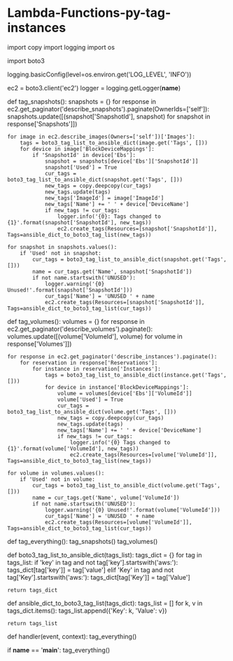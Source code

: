 # Lambda-Functions-py-tag-instances
import copy
import logging
import os

import boto3

logging.basicConfig(level=os.environ.get('LOG_LEVEL', 'INFO'))

ec2 = boto3.client('ec2')
logger = logging.getLogger(__name__)


def tag_snapshots():
    snapshots = {}
    for response in ec2.get_paginator('describe_snapshots').paginate(OwnerIds=['self']):
        snapshots.update([(snapshot['SnapshotId'], snapshot) for snapshot in response['Snapshots']])

    for image in ec2.describe_images(Owners=['self'])['Images']:
        tags = boto3_tag_list_to_ansible_dict(image.get('Tags', []))
        for device in image['BlockDeviceMappings']:
            if 'SnapshotId' in device['Ebs']:
                snapshot = snapshots[device['Ebs']['SnapshotId']]
                snapshot['Used'] = True
                cur_tags = boto3_tag_list_to_ansible_dict(snapshot.get('Tags', []))
                new_tags = copy.deepcopy(cur_tags)
                new_tags.update(tags)
                new_tags['ImageId'] = image['ImageId']
                new_tags['Name'] += ' ' + device['DeviceName']
                if new_tags != cur_tags:
                    logger.info('{0}: Tags changed to {1}'.format(snapshot['SnapshotId'], new_tags))
                    ec2.create_tags(Resources=[snapshot['SnapshotId']], Tags=ansible_dict_to_boto3_tag_list(new_tags))

    for snapshot in snapshots.values():
        if 'Used' not in snapshot:
            cur_tags = boto3_tag_list_to_ansible_dict(snapshot.get('Tags', []))
            name = cur_tags.get('Name', snapshot['SnapshotId'])
            if not name.startswith('UNUSED'):
                logger.warning('{0} Unused!'.format(snapshot['SnapshotId']))
                cur_tags['Name'] = 'UNUSED ' + name
                ec2.create_tags(Resources=[snapshot['SnapshotId']], Tags=ansible_dict_to_boto3_tag_list(cur_tags))


def tag_volumes():
    volumes = {}
    for response in ec2.get_paginator('describe_volumes').paginate():
        volumes.update([(volume['VolumeId'], volume) for volume in response['Volumes']])

    for response in ec2.get_paginator('describe_instances').paginate():
        for reservation in response['Reservations']:
            for instance in reservation['Instances']:
                tags = boto3_tag_list_to_ansible_dict(instance.get('Tags', []))
                for device in instance['BlockDeviceMappings']:
                    volume = volumes[device['Ebs']['VolumeId']]
                    volume['Used'] = True
                    cur_tags = boto3_tag_list_to_ansible_dict(volume.get('Tags', []))
                    new_tags = copy.deepcopy(cur_tags)
                    new_tags.update(tags)
                    new_tags['Name'] += ' ' + device['DeviceName']
                    if new_tags != cur_tags:
                        logger.info('{0} Tags changed to {1}'.format(volume['VolumeId'], new_tags))
                        ec2.create_tags(Resources=[volume['VolumeId']], Tags=ansible_dict_to_boto3_tag_list(new_tags))

    for volume in volumes.values():
        if 'Used' not in volume:
            cur_tags = boto3_tag_list_to_ansible_dict(volume.get('Tags', []))
            name = cur_tags.get('Name', volume['VolumeId'])
            if not name.startswith('UNUSED'):
                logger.warning('{0} Unused!'.format(volume['VolumeId']))
                cur_tags['Name'] = 'UNUSED ' + name
                ec2.create_tags(Resources=[volume['VolumeId']], Tags=ansible_dict_to_boto3_tag_list(cur_tags))


def tag_everything():
    tag_snapshots()
    tag_volumes()


def boto3_tag_list_to_ansible_dict(tags_list):
    tags_dict = {}
    for tag in tags_list:
        if 'key' in tag and not tag['key'].startswith('aws:'):
            tags_dict[tag['key']] = tag['value']
        elif 'Key' in tag and not tag['Key'].startswith('aws:'):
            tags_dict[tag['Key']] = tag['Value']

    return tags_dict


def ansible_dict_to_boto3_tag_list(tags_dict):
    tags_list = []
    for k, v in tags_dict.items():
        tags_list.append({'Key': k, 'Value': v})

    return tags_list


def handler(event, context):
    tag_everything()


if __name__ == '__main__':
    tag_everything()
